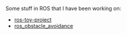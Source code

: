 Some stuff in ROS that I have been working on:

* [ros-toy-project](https://github.com/chaitanyanettem/ros-dump/tree/master/ros_toy_project)
* [ros_obstacle_avoidance](https://github.com/chaitanyanettem/ros-dump/tree/master/ros_obstacle_avoidance)
